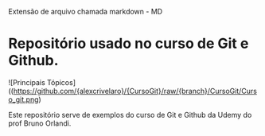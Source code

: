 Extensão de arquivo chamada markdown - MD
# Repositório usado no curso de Git e Github.

![Principais Tópicos]((https://github.com/{alexcrivelaro}/{CursoGit}/raw/{branch}/CursoGit/Curso_git.png)

Este repositório serve de exemplos do curso de Git  e Github da Udemy do prof Bruno Orlandi.
